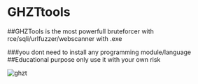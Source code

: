 # GHZTtools
##GHZTools is the most powerfull bruteforcer with rce/sqli/urlfuzzer/webscanner with .exe

###you dont need to install any programming module/language
##Educational purpose only use it with your own risk

![ghzt](https://user-images.githubusercontent.com/42300174/112204516-f66a7e00-8c3d-11eb-8437-397a92fef937.JPG)

